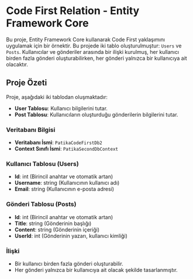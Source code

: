 # Code First Relation - Entity Framework Core

Bu proje, Entity Framework Core kullanarak Code First yaklaşımını uygulamak için bir örnektir. Bu projede iki tablo oluşturulmuştur: `Users` ve `Posts`. Kullanıcılar ve gönderiler arasında bir ilişki kurulmuş, her kullanıcı birden fazla gönderi oluşturabilirken, her gönderi yalnızca bir kullanıcıya ait olacaktır.

## Proje Özeti

Proje, aşağıdaki iki tablodan oluşmaktadır:

- **User Tablosu**: Kullanıcı bilgilerini tutar.
- **Post Tablosu**: Kullanıcıların oluşturduğu gönderilerin bilgilerini tutar.

### Veritabanı Bilgisi

- **Veritabanı İsmi**: `PatikaCodeFirstDb2`
- **Context Sınıfı İsmi**: `PatikaSecondDbContext`

### Kullanıcı Tablosu (Users)

- **Id**: int (Birincil anahtar ve otomatik artan)
- **Username**: string (Kullanıcının kullanıcı adı)
- **Email**: string (Kullanıcının e-posta adresi)

### Gönderi Tablosu (Posts)

- **Id**: int (Birincil anahtar ve otomatik artan)
- **Title**: string (Gönderinin başlığı)
- **Content**: string (Gönderinin içeriği)
- **UserId**: int (Gönderinin yazarı, kullanıcı kimliği)

### İlişki

- Bir kullanıcı birden fazla gönderi oluşturabilir.
- Her gönderi yalnızca bir kullanıcıya ait olacak şekilde tasarlanmıştır.

